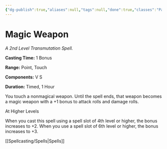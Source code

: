 ```yaml
---
{"dg-publish":true,"aliases":null,"tags":null,"done":true,"classes":"Paladin, Wizard, Artificer,","spellLevel":2,"school":"Transmutation","source":"PHB","permalink":"/spells/magic-weapon/","dgHomeLink":false,"dgPassFrontmatter":true}
---
```


# Magic Weapon
*A 2nd Level Transmutation Spell.*

**Casting Time:** 1 Bonus

**Range:** Point, Touch

**Components:** V S 

**Duration:** Timed, 1 Hour

You touch a nonmagical weapon. Until the spell ends, that weapon becomes a magic weapon with a +1 bonus to attack rolls and damage rolls.

At Higher Levels

When you cast this spell using a spell slot of 4th level or higher, the bonus increases to +2. When you use a spell slot of 6th level or higher, the bonus increases to +3.

[[Spellcasting/Spells|Spells]]
